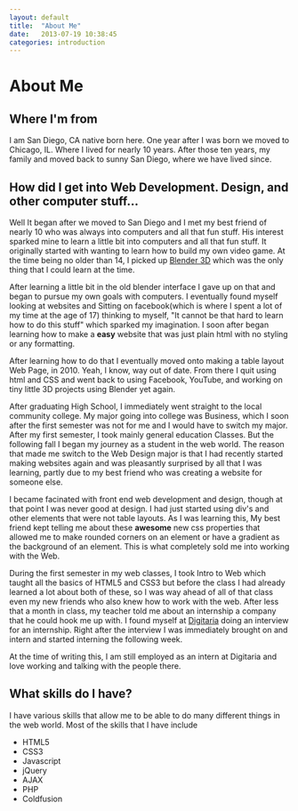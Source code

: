 ```yaml
---
layout: default
title:  "About Me"
date:   2013-07-19 10:38:45
categories: introduction
---
```

# About Me
## Where I'm from
I am San Diego, CA native born here. One year after I was born we moved to Chicago, IL. Where I lived for nearly 10 years. After those ten years, my family and  moved back to sunny San Diego, where we have lived since. 

## How did I get into Web Development. Design, and other computer stuff...
Well It began after we moved to San Diego and I met my best friend of nearly 10 who was always into computers and all that fun stuff. His interest sparked mine to learn a little bit into computers and all that fun stuff. It originally started with wanting to learn how to build my own video game. At the time being no older than 14, I picked up [Blender 3D](http://www.blender.org/) which was the only thing that I could learn at the time.

After learning a little bit in the old blender interface I gave up on that and began to pursue my own goals with computers. I eventually found myself looking at websites and Sitting on facebook(which is where I spent a lot of my time at the age of 17) thinking to myself, "It cannot be that hard to learn how to do this stuff" which sparked my imagination. I soon after began learning how to make a **easy** website that was just plain html with no styling or any formatting. 

After learning how to do that I eventually moved onto making a table layout Web Page, in 2010. Yeah, I know, way out of date. From there I quit using html and CSS and went back to using Facebook, YouTube, and working on tiny little 3D projects using Blender yet again. 

After graduating High School, I immediately went straight to the local community college. My major going into college was Business, which I soon after the first semester was not for me and I would have to switch my major. After my first semester, I took mainly general education Classes. But the following fall I began my journey as a student in the web world. The reason that made me switch to the Web Design major is that I had recently started making websites again and was pleasantly surprised by all that I was learning, partly due to my best friend who was creating a website for someone else. 

 I became facinated with front end web development and design, though at that point I was never good at design. I had just started using div's and other elements that were not table layouts. As I was learning this, My best friend kept telling me about these **awesome** new css properties that allowed me to make rounded corners on an element or have a gradient as the background of an element. This is what completely sold me into working with the Web. 

During the first semester in my web classes, I took Intro to Web which taught all the basics of HTML5 and CSS3 but before the class I had already learned a lot about both of these, so I was way ahead of all of that class even my new friends who also knew how to work with the web. After less that a month in class, my teacher told me about an internship a company that he could hook me up with. I found myself at [Digitaria](http://www.digitaria.com/) doing an interview for an internship. Right after the interview I was immediately brought on and intern and started interning the following week. 

At the time of writing this, I am still employed as an intern at Digitaria and love working and talking with the people there. 

## What skills do I have?
I have various skills that allow me to be able to do many different things in the web world.
Most of the skills that I have include

*	HTML5
*	CSS3
*	Javascript
*	jQuery
*	AJAX
*	PHP
*	Coldfusion
